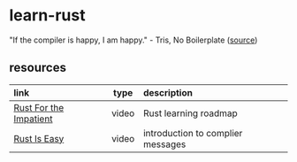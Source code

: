 # learn-rust


"If the compiler is happy, I am happy." - Tris, No Boilerplate ([source](https://youtu.be/CJtvnepMVAU?t=423))

## resources
link | type | description
:--- | :---: | :--- |
[Rust For the Impatient](https://www.youtube.com/watch?v=br3GIIQeefY&t=264s) | video | Rust learning roadmap
[Rust Is Easy](https://www.youtube.com/watch?v=CJtvnepMVAU) | video | introduction to complier messages
